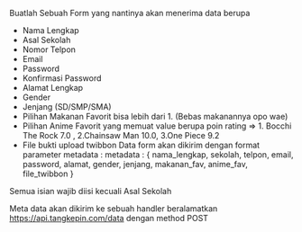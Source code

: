 Buatlah Sebuah Form yang nantinya akan menerima data berupa
- Nama Lengkap
- Asal Sekolah
- Nomor Telpon
- Email
- Password
- Konfirmasi Password
- Alamat Lengkap
- Gender
- Jenjang (SD/SMP/SMA)
- Pilihan Makanan Favorit bisa lebih dari 1. (Bebas makanannya opo wae)
- Pilihan Anime Favorit yang memuat value berupa poin rating => 1. Bocchi The Rock 7.0 , 2.Chainsaw Man 10.0, 3.One Piece 9.2
- File bukti upload twibbon
Data form akan dikirim dengan format parameter metadata :
metadata : {
    nama_lengkap,
    sekolah,
    telpon,
    email,
    password,
    alamat,
    gender,
    jenjang,
    makanan_fav,
    anime_fav,
    file_twibbon
}

Semua isian wajib diisi kecuali Asal Sekolah

Meta data akan dikirim ke sebuah handler beralamatkan https://api.tangkepin.com/data dengan method POST